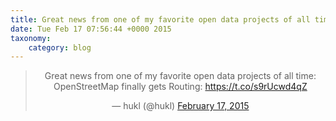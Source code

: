 ```yaml
---
title: Great news from one of my favorite open data projects of all time: OpenStreetMap finally gets Routing: https://t.co/s9rUcwd4qZ
date: Tue Feb 17 07:56:44 +0000 2015
taxonomy:
    category: blog
---
```

<blockquote class="twitter-tweet" align="center" width="350"><p lang="en" dir="ltr">Great news from one of my favorite open data projects of all time: OpenStreetMap finally gets Routing: <a href="https://t.co/s9rUcwd4qZ">https://t.co/s9rUcwd4qZ</a></p>&mdash; hukl (@hukl) <a href="https://twitter.com/hukl/status/567583560144408576">February 17, 2015</a></blockquote>
